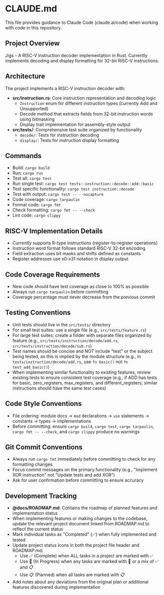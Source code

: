 # CLAUDE.md

This file provides guidance to Claude Code (claude.ai/code) when working with code in this repository.

## Project Overview
Jigs - A RISC-V instruction decoder implementation in Rust. Currently implements decoding and display formatting for 32-bit RISC-V instructions.

## Architecture
The project implements a RISC-V instruction decoder with:
- **src/instruction.rs**: Core instruction representation and decoding logic
  - `Instruction` enum for different instruction types (currently Add and Unsupported)
  - Decode method that extracts fields from 32-bit instruction words using bitmasking
  - Display trait implementation for assembly-style output
- **src/tests/**: Comprehensive test suite organized by functionality
  - `decode/`: Tests for instruction decoding
  - `display/`: Tests for instruction display formatting

## Commands
- Build: `cargo build`
- Run: `cargo run`
- Test all: `cargo test`
- Run single test: `cargo test tests::instruction::decode::add::basic`
- Test specific functionality: `cargo test instruction::decode`
- Test with output: `cargo test -- --nocapture`
- Code coverage: `cargo tarpaulin`
- Format code: `cargo fmt`
- Check formatting: `cargo fmt -- --check`
- Lint code: `cargo clippy`

## RISC-V Implementation Details
- Currently supports R-type instructions (register-to-register operations)
- Instruction word format follows standard RISC-V 32-bit encoding
- Field extraction uses bit masks and shifts defined as constants
- Register addresses use x0-x31 notation in display output

## Code Coverage Requirements
- New code should have test coverage as close to 100% as possible
- Always run `cargo tarpaulin` before committing
- Coverage percentage must never decrease from the previous commit

## Testing Conventions
- Unit tests should live in the `src/tests/` directory
- For small test suites: use a single file (e.g., `src/tests/feature.rs`)
- For large test suites: create a folder with separate files organized by feature (e.g., `src/tests/instruction/decode/add.rs`, `src/tests/instruction/decode/sub.rs`)
- Test names should be concise and NOT include "test" or the subject being tested, as this is implied by the module structure (e.g., in `tests/instruction/decode/add.rs`, use `fn basic()` not `fn test_add_basic()`)
- When implementing similar functionality to existing features, review existing tests to ensure consistent test coverage (e.g., if ADD has tests for basic, zero_registers, max_registers, and different_registers, similar instructions should have the same test cases)

## Code Style Conventions
- File ordering: module docs → `mod` declarations → `use` statements → constants → types → implementations
- Before committing: ensure `cargo build`, `cargo test`, `cargo tarpaulin`, `cargo fmt -- --check`, and `cargo clippy` produce no warnings

## Git Commit Conventions
- Always run `cargo fmt` immediately before committing to check for any formatting changes
- Focus commit messages on the primary functionality (e.g., "Implement XOR instruction" not "Update tests and add XOR")
- Ask for user confirmation before committing to ensure accuracy

## Development Tracking
- **@docs/ROADMAP.md**: Contains the roadmap of planned features and implementation status
- When implementing features or making changes to the codebase, update the relevant project document linked from ROADMAP.md to reflect the current status
- Mark individual tasks as "Completed" (✅) when fully implemented and tested
- Update project status icons in both the project file header and ROADMAP.md:
  - Use ✅ (Complete) when ALL tasks in a project are marked with ✅
  - Use 🚧 (In Progress) when any tasks are marked with 🚧 or a mix of ✅ and 📋
  - Use 📋 (Planned) when all tasks are marked with 📋
- Add notes about any deviations from the original plan or additional features discovered during implementation